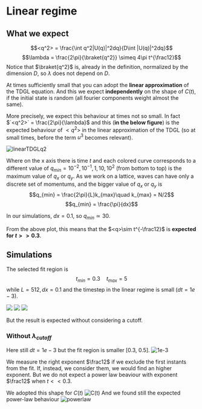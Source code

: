 # Linear regime


## What we expect
$$<q^2> = \frac{\int q^2|U(q)|^2dq}{D\int |U(q)|^2dq}$$
$$\lambda = \frac{2\pi}{\braket{q^2}} \simeq 4\pi t^{\frac12}$$
Notice that $\braket{q^2}$ is, already in the definition, normalized by the dimension $D$, so $\lambda$ does not depend on $D$.


At times sufficiently small that you can adopt the **linear approximation** of the TDGL equation.
And this we expect **independently** on the shape of $C(t)$, if the initial state is random (all fourier components weight almost the same).

More precisely, we expect this behaviour at times not so small.
In fact $`<q^2>` = \frac{2\pi}{\lambda}$ and this (**in the below figure**) is the expected behaviour of $<q^2>$ in the linear approximation of the TDGL (so at small times, before the term $u^3$ becomes relevant).

![linearTDGLq2](linear_regime_q2.png?raw=true)

Where on the x axis there is time $t$ and each colored curve corresponds to a different value of $q_{min} = 10^{-2}, 10^{-1}, 1, 10, 10^2$ (from bottom to top) is the maximum value of $q_x$ or $q_y$. As we work on a lattice, waves can have only a discrete set of momentums, and the bigger value of $q_x$ or $q_y$ is
$$q_{min} = \frac{2\pi}{L}k_{max}\quad k_{max} = N/2$$
$$q_{min} = \frac{\pi}{dx}$$

In our simulations, $dx = 0.1$, so $q_{min}\simeq 30$.

From the above plot, this means that the $<q>\sim t^{-\frac12}$ is **expected for $t>>0.3$**.


## Simulations
The selected fit region is
$$t_{min} = 0.3\quad t_{max} = 5$$
while $L=512, dx=0.1$ and the timestep in the linear regime is small ($dt=1e-3$).

![](q2/C=1/20_06_linear_regime.png?raw=true) 
![](q2/oscillatory%20C0=1/T=2.5/21_06_linear.png?raw=true) 
![](q2/oscillatory%20C0=1/T=25/21_06_linear_regime.png?raw=true)

But the result is expected without considering a cutoff.

### Without $\lambda_{cutoff}$
Here still $dt=1e-3$ but the fit region is smaller [0.3, 0.5].
![1e-3](C=0/q2/dt=0.001.png?raw=true)

We measure the right exponent $\frac12$ if we exclude the first instants from the fit.
If, instead, we consider them, we would find an higher exponent. But we do not expect a power law beaviour with exponent $\frac12$ when $t<<0.3$.

We adopted this shape for $C(t)$
![C(t)](C0=0_A=1/C(t).png?raw=true)
And we found still the expected power-law behaviour
![powerlaw](C0=0_A=1/q2.png?raw=true)